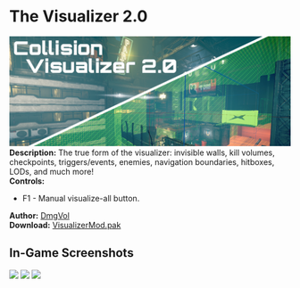 # The Visualizer 2.0
![](./Visualizer2.png)
</br>
**Description:** The true form of the visualizer: invisible walls, kill volumes, checkpoints, triggers/events, enemies, navigation boundaries, hitboxes, LODs, and much more!
</br>
**Controls:** 
- F1 - Manual visualize-all button.


**Author:** [DmgVol](https://github.com/Dmgvol/)
</br>
**Download:** [VisualizerMod.pak](VisualizerMod.pak)

## In-Game Screenshots
![](./visualizer1.png)
![](./visualizer3.png)
![](./visualizer4.png)